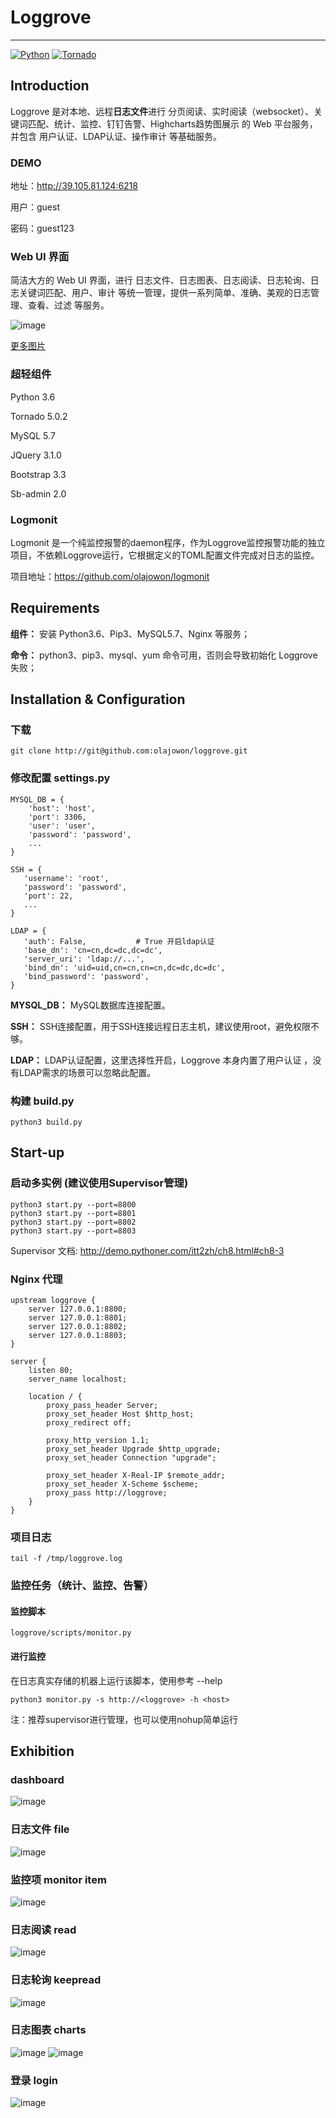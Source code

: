 # Loggrove
***

[![Python](https://img.shields.io/badge/python-3.6-brightgreen.svg?style=flat)](https://www.python.org/)
[![Tornado](https://img.shields.io/badge/tornado-5.0.2-brightgreen.svg)](http://www.tornadoweb.org/)

## Introduction
Loggrove 是对本地、远程**日志文件**进行 分页阅读、实时阅读（websocket）、关键词匹配、统计、监控、钉钉告警、Highcharts趋势图展示 的 Web 平台服务，并包含 用户认证、LDAP认证、操作审计 等基础服务。

### DEMO
地址：<http://39.105.81.124:6218>

用户：guest 

密码：guest123

### Web UI 界面
简洁大方的 Web UI 界面，进行 日志文件、日志图表、日志阅读、日志轮询、日志关键词匹配、用户、审计 等统一管理，提供一系列简单、准确、美观的日志管理、查看、过滤 等服务。

![image](https://github.com/olajowon/exhibitions/blob/master/loggrove/dashboard2019.png?raw=true)

[更多图片](#Exhibition)

### 超轻组件
Python 3.6 

Tornado 5.0.2

MySQL 5.7

JQuery 3.1.0

Bootstrap 3.3

Sb-admin 2.0

### Logmonit
Logmonit 是一个纯监控报警的daemon程序，作为Loggrove监控报警功能的独立项目，不依赖Loggrove运行，它根据定义的TOML配置文件完成对日志的监控。

项目地址：<https://github.com/olajowon/logmonit>

## Requirements
**组件：** 安装 Python3.6、Pip3、MySQL5.7、Nginx 等服务；

**命令：** python3、pip3、mysql、yum 命令可用，否则会导致初始化 Loggrove 失败；

## Installation & Configuration
### 下载
	git clone http://git@github.com:olajowon/loggrove.git

### 修改配置 settings.py
	MYSQL_DB = {
	    'host': 'host',
	    'port': 3306,
	    'user': 'user',
	    'password': 'password',
	    ...
	}
	
	SSH = {
       'username': 'root',                  
       'password': 'password', 
       'port': 22,                         
       ...
	}
	
	LDAP = {
       'auth': False,           # True 开启ldap认证
       'base_dn': 'cn=cn,dc=dc,dc=dc',     
       'server_uri': 'ldap://...',
       'bind_dn': 'uid=uid,cn=cn,cn=cn,dc=dc,dc=dc',    
       'bind_password': 'password',
	}
**MYSQL_DB：** MySQL数据库连接配置。	

**SSH：** SSH连接配置，用于SSH连接远程日志主机，建议使用root，避免权限不够。

**LDAP：** LDAP认证配置，这里选择性开启，Loggrove 本身内置了用户认证 ，没有LDAP需求的场景可以忽略此配置。

### 构建 build.py
	python3 build.py

## Start-up
### 启动多实例 (建议使用Supervisor管理)
	python3 start.py --port=8800
	python3 start.py --port=8801
	python3 start.py --port=8802
	python3 start.py --port=8803
Supervisor 文档: <http://demo.pythoner.com/itt2zh/ch8.html#ch8-3>

### Nginx 代理
	upstream loggrove {
	    server 127.0.0.1:8800;
	    server 127.0.0.1:8801;
	    server 127.0.0.1:8802;
	    server 127.0.0.1:8803;
	}

	server {
	    listen 80;
	    server_name localhost;

	    location / {
	        proxy_pass_header Server;
	        proxy_set_header Host $http_host;
	        proxy_redirect off;

	        proxy_http_version 1.1;
	        proxy_set_header Upgrade $http_upgrade;
	        proxy_set_header Connection "upgrade";

	        proxy_set_header X-Real-IP $remote_addr;
	        proxy_set_header X-Scheme $scheme;
	        proxy_pass http://loggrove;
	    }
	}
	
### 项目日志
	tail -f /tmp/loggrove.log	

### 监控任务（统计、监控、告警）
#### 监控脚本
	loggrove/scripts/monitor.py
	
#### 进行监控
在日志真实存储的机器上运行该脚本，使用参考 --help

	python3 monitor.py -s http://<loggrove> -h <host>

注：推荐supervisor进行管理，也可以使用nohup简单运行
	

<a name="Exhibition"></a>
## Exhibition

### dashboard
![image](https://github.com/olajowon/exhibitions/blob/master/loggrove/dashboard2019.png?raw=true)	

### 日志文件 file
![image](https://github.com/olajowon/exhibitions/blob/master/loggrove/logfile2019.png?raw=true)	

### 监控项 monitor item
![image](https://github.com/olajowon/exhibitions/blob/master/loggrove/monitor_item2019.png?raw=true)
	
### 日志阅读 read
![image](https://github.com/olajowon/exhibitions/blob/master/loggrove/read2019.png?raw=true)

### 日志轮询 keepread
![image](https://github.com/olajowon/exhibitions/blob/master/loggrove/keepread2019.png?raw=true)

### 日志图表 charts
![image](https://github.com/olajowon/exhibitions/blob/master/loggrove/chart2019.png?raw=true)
![image](https://github.com/olajowon/exhibitions/blob/master/loggrove/chart_content2019.png?raw=true)

### 登录 login
![image](https://github.com/olajowon/exhibitions/blob/master/loggrove/login.png?raw=true)












